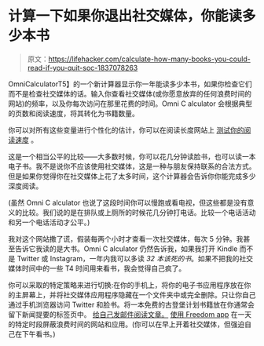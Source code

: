# 计算一下如果你退出社交媒体，你能读多少本书

> 原文：<https://lifehacker.com/calculate-how-many-books-you-could-read-if-you-quit-soc-1837078263>

OmniCalculatorT5】的一个新计算器显示你一年能读多少本书，如果你检查它们而不是检查社交媒体的话。输入你查看社交媒体(或你愿意放弃的任何浪费时间的网站)的频率，以及你每次访问在那里花费的时间。Omni C alculator 会根据典型的页数和阅读速度，将其转化为书籍数量。



你可以对所有这些变量进行个性化的估计，你可以在阅读长度网站上 [测试你的阅读速度](https://www.readinglength.com/wpm) 。

这是一个相当公平的比较——大多数时候，你可以花几分钟读脸书，也可以读一本电子书。我不是说你不应该使用社交媒体，这是一种与朋友保持联系的合法方式。但是如果你觉得你在社交媒体上花了太多时间，这个计算器会告诉你你能完成多少深度阅读。

(虽然 Omni C alculator 也说了这段时间你可以慢跑或看电视，但这些都是没有意义的比较。我们说的是在排队或上厕所的时候花几分钟打电话。比较一个电话活动和另一个电话活动才公平。)

我对这个网站撒了谎，假装每两个小时才查看一次社交媒体，每次 5 分钟。我甚至告诉它我读的是大书。Omni C alculator 仍然告诉我，如果我打开 Kindle 而不是 Twitter 或 Instagram，一年内我可以多读 *32 本该死的书*。如果不把我的社交媒体时间中的一些 T4 时间用来看书，我会觉得自己疯了。

你可以采取的特定策略来进行切换:在你的手机上，将你的电子书应用程序放在你的主屏幕上，并将社交媒体应用程序隐藏在一个文件夹中或完全删除。只让你自己通过手机浏览器访问 Twitter 和脸书。将一本免费的古登堡计划书籍放在你通常会留下新闻提要的标签页中。 [给自己发邮件阅读文章。](https://lifehacker.com/dripread-splits-articles-into-daily-email-installments-1589163458) [使用 Freedom app](https://lifehacker.com/you-can-now-block-distracting-macos-apps-with-the-freed-1820974931) 在一天的特定时段屏蔽浪费时间的网站和应用。(你可以在早上开着社交媒体，但强迫自己在下午看书。)